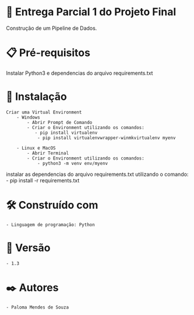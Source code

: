 # 🚀 Entrega Parcial 1 do Projeto Final
Construção de um Pipeline de Dados.

# 📋 Pré-requisitos
Instalar Python3 e dependencias do arquivo requirements.txt


# 🔧 Instalação 

    Criar uma Virtual Environment
        - Windows
            - Abrir Prompt de Comando
            - Criar o Environment utilizando os comandos: 
               - pip install virtualenv
                - pip install virtualenvwrapper-winmkvirtualenv myenv

        - Linux e MacOS
            - Abrir Terminal
            - Criar o Environment utilizando os comandos:
                - python3 -m venv env/myenv

instalar as dependencias do arquivo requirements.txt utilizando o comando: 
    - pip install -r requirements.txt


# 🛠️ Construído com 
    - Linguagem de programação: Python

# 📌 Versão
    - 1.3

# ✒️ Autores
    - Paloma Mendes de Souza
